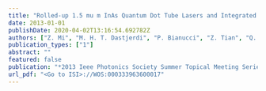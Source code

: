 ```yaml
---
title: "Rolled-up 1.5 mu m InAs Quantum Dot Tube Lasers and Integrated Nanophotonic"
date: 2013-01-01
publishDate: 2020-04-02T13:16:54.692782Z
authors: ["Z. Mi", "M. H. T. Dastjerdi", "P. Bianucci", "Z. Tian", "Q. Zhong", "V. Veerasubramanian", "P. J. Poole", "A. G. Kirk", "D. V. Plant"]
publication_types: ["1"]
abstract: ""
featured: false
publication: "*2013 Ieee Photonics Society Summer Topical Meeting Series*"
url_pdf: "<Go to ISI>://WOS:000333963600017"
---
```


